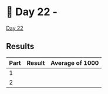 # 🎄 Day 22 -

[Day 22](https://adventofcode.com/2024/day/22)

## Results

| Part | Result | Average of 1000 |
| ---- | ------ | --------------- |
| 1    |        |                 |
| 2    |        |                 |
